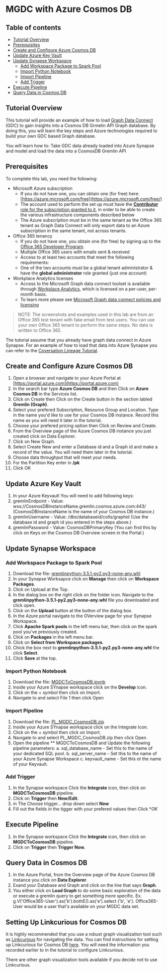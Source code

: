 # MGDC with Azure Cosmos DB

## Table of contents
* [Tutorial Overview](#tutorial-overview)
* [Prerequisites](#prerequisites)
* [Create and Configure Azure Cosmos DB](#create-and-configure-azure-cosmos-db)
* [Update Azure Key Vault](#update-azure-key-vault)
* [Update Synapse Workspace](#update-synapse-workspace)
    * [Add Workspace Package to Spark Pool](#add-workspace-package-to-spark-pool)
    * [Import Python Notebook](#import-python-notebook)
    * [Import Pipeline](#import-pipeline)
    * [Add Trigger](#add-trigger)
* [Execute Pipeline](#execute-pipeline)
* [Query Data in Cosmos DB](#query-data-in-cosmos-db)

## Tutorial Overview

This tutorial will provide an example of how to load [Graph Data Connect](https://docs.microsoft.com/en-us/graph/data-connect-concept-overview)
(GDC) to gain insights into a Cosmos DB Grmelin API Graph database. By doing this, you will learn the key steps and Azure technologies required to build your own GDC based Graph database.  

You will learn how to:
Take GDC data already loaded into Azure Synapse and model and load the data into a CosmosDB Gremlin API

## Prerequisites

To complete this lab, you need the following:

- Microsoft Azure subscription
  - If you do not have one, you can obtain one (for free) here: [https://azure.microsoft.com/free](https://azure.microsoft.com/free/)
  - The account used to perform the set up must have the [**Contributor** role for the subscription granted to it](https://docs.microsoft.com/en-us/azure/role-based-access-control/elevate-access-global-admin),
    in order to be able to create the various infrastructure components described below
  - The Azure subscription must be in the same tenant as the Office 365 tenant as Graph Data Connect will only export 
    data to an Azure subscription in the same tenant, not across tenants.
- Office 365 tenancy
  - If you do not have one, you obtain one (for free) by signing up to the [Office 365 Developer Program](https://developer.microsoft.com/office/dev-program).
  - Multiple Office 365 users with emails sent & received
  - Access to at least two accounts that meet the following requirements:
  - One of the two accounts must be a global tenant administrator & have the **global administrator** role granted (just one account)
- Workplace Analytics licenses
  - Access to the Microsoft Graph data connect toolset is available through [Workplace Analytics](https://products.office.com/en-us/business/workplace-analytics), 
    which is licensed on a per-user, per-month basis.
  - To learn more please see [Microsoft Graph data connect policies and licensing](https://docs.microsoft.com/en-us/graph/data-connect-policies)

> NOTE: The screenshots and examples used in this lab are from an Office 365 test tenant with fake email from test users. 
> You can use your own Office 365 tenant to perform the same steps. No data is written to Office 365. 

The tutorial assume that you already have graph data connect in Azure Synapse. For an example of how to load that data into Azure Synapse you can refer to the [Coversation Lineage Tutorial](https://github.com/microsoftgraph/dataconnect-solutions/tree/main/solutions/conversation-lineage).

## Create and Configure Azure Cosmos DB

1. Open a browser and navigate to your Azure Portal at [https://portal.azure.com](https://portal.azure.com)
2. In the search bar type **Azure Cosmos DB** and then Click on **Azure Cosmos DB** in the Services list.
3. Click on Create then Click on the Create button in the section labled  **Gremlin (Graph)**.
4. Select your prefered Subscription, Resource Group and Location. Type in the name you'd like to use for your Cosmos DB instance. Record this name as you will need it later in the tutorial.
5. Choose your prefered pricing option then Click on Review and Create.
6. From the Overview page of the Azure Cosmos DB instance you just created click on Data Explorer.
7. Click on New Graph.
8. Select Create New and enter a Database id and a Graph id and make a record of the value. You will need them later in the tutorial.
9. Choose data throughput that will meet your needs.
10. For the Partition Key enter in **/pk**
11. Click OK

## Update Azure Key Vault

1. In your Azure Keyvault You will need to add following keys:
2. gremlinEndpoint - Value: wss://CosmosDBInstanceName.gremlin.cosmos.azure.com:443/  (CosmosDBInstanceName is the name of your Cosmos DB instance.)
3. gremlinUsername - Value: /dbs/databaseid/colls/graphid  (Use the database id and graph id you entered in the steps above.)
4. gremlinPassword - Value: CosmosDBPrimaryKey  (You can find this by click on Keys on the Cosmos DB Overview screen in the Portal.)


## Update Synapse Workspace


### Add Workspace Package to Spark Pool
   
1. Download the file: [gremlinpython-3.5.1-py2.py3-none-any.whl](https://github.com/microsoftgraph/dataconnect-solutions/blob/main/solutions/mgdc-cosmos/packages/gremlinpython-3.5.1-py2.py3-none-any.whl)
2. In your Synapse Worksapce click on **Manage** then click on **Workspace Packages**.
3. Click on Upload at the Top.
4. In the dialog box on the right click on the folder icon. Navigate to the **gremlinpython-3.5.1-py2.py3-none-any.whl** file you downloaded and click open.
5. Click on the **Upload** button at the button of the dialog box.
6. In the Azure portal navigate to the OVerview page for your Synapse Workspace.
7. Click **Apache Spark pools** in the left menu bar, then click on the spark pool you've previously created.
8. Click on **Packages** in the left menu bar.
9. Click on **Select from Workspace packages**.
10. Chick the box next to **gremlinpython-3.5.1-py2.py3-none-any.whl** the click **Select**.
11. Click **Save** at the top.
   
   
### Import Python Notebook

1. Download the file: [MGDCToCosmosDB.ipynb](https://github.com/microsoftgraph/dataconnect-solutions/blob/main/solutions/mgdc-cosmos/arm/notebook/MGDCToCosmosDB.ipynb)
2. Inside your Azure SYnapse workspace click on the **Develop** icon.
3. Click on the + symbol then click on Import.
4. Navigate to and select File 1 then click Open

   
### Import Pipeline
   
1. Download the file: [PL_MGDC_CosmosDB.zip](https://github.com/microsoftgraph/dataconnect-solutions/blob/main/solutions/mgdc-cosmos/arm/pipeline/PL_MGDC_CosmosDB.zip)
2. Inside your Azure SYnapse workspace click on the Integrate Icon.
3. Click on the + symbol then click on Import.
4. Navigate to and select PL_MGDC_CosmosDB.zip then click Open
5. Open the pipeline ** MGDCToCosmosDB and Update the following pipeline parameters:
   a. sql_database_name - Set this to the name of your dedicated SQL pool.
   b. sql_server_name - Set this to the name of your Azure Synapse Workspace
   c. keyvault_name - Set this ot the name of your Keyvault.

### Add Trigger

1. In the Synapse workspace Click the **Integrate** icon, then click on **MGDCToCosmosDB** pipeline. 
2. Click on **Trigger** then **New/Edit**.
3. in The Choose trigger... drop down select **New**
4. Fill out the fields in the tigger with your prefered values then Click **OK*

## Execute Pipeline

1. In the Synapse workspace Click the **Integrate** icon, then click on **MGDCToCosmosDB** pipeline. 
2. Click on **Trigger** then **Trigger Now.**

## Query Data in Cosmos DB

1. In the Azure Portal, from the Overview page of the Azure Cosmos DB instance you click on **Data Explorer**.
2. Exand your Database and Graph and click on the line that says **Graph**. 
3. You either click on **Load Graph** to do some basic exploration of the data or execute a gremlin query to get something more specific. Ex. g.V('Office365-User').as('b').bothE().as('e').select ('b', 'e').  Office365-User would be a user that's available on your MGDC data set.

## Setting Up Linkcurious for Cosmos DB

It is highly recommended that you use a robust graph visualization tool such as [Linkcurious](http://linkurio.us/) for navigating the data. You can find instructions for setting up Linkcurious for Cosmos DB [here](https://doc.linkurio.us/admin-manual/latest/configure-cosmos/). You will need the information you recorded earlier to in the tutorial to configure Linkcurious.

There are other graph visualization tools available if you decide not to use Linkcurious.



